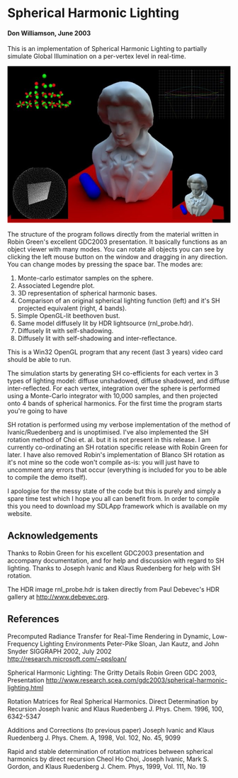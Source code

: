 
# Spherical Harmonic Lighting
#### Don Williamson, June 2003

This is an implementation of Spherical Harmonic Lighting to partially simulate Global Illumination
on a per-vertex level in real-time.

![Screenshot](Reference/06-16-2003.jpg)

The structure of the program follows directly from the material
written in Robin Green's excellent GDC2003 presentation. It basically functions as an object
viewer with many modes. You can rotate all objects you can see by clicking the left mouse button on
the window and dragging in any direction. You can change modes by pressing the space bar. The modes
are:

1. Monte-carlo estimator samples on the sphere.
2. Associated Legendre plot.
3. 3D representation of spherical harmonic bases.
4. Comparison of an original spherical lighting function (left) and it's SH projected equivalent (right, 4 bands).
5. Simple OpenGL-lit beethoven bust.
6. Same model diffusely lit by HDR lightsource (rnl_probe.hdr).
7. Diffusely lit with self-shadowing.
8. Diffusely lit with self-shadowing and inter-reflectance.

This is a Win32 OpenGL program that any recent (last 3 years) video card should be able to run.

The simulation starts by generating SH co-efficients for each vertex in 3 types of lighting model:
diffuse unshadowed, diffuse shadowed, and diffuse inter-reflected. For each vertex, integration over
the sphere is performed using a Monte-Carlo integrator with 10,000 samples, and then projected onto
4 bands of spherical harmonics. For the first time the program starts you're going to have

SH rotation is performed using my verbose implementation of the method of Ivanic/Ruedenberg and is
unoptimised. I've also implemented the SH rotation method of Choi et. al. but it is not present in this
release. I am currently co-ordinating an SH rotation specific release with Robin Green for later.
I have also removed Robin's implementation of Blanco SH rotation as it's not mine so the code won't
compile as-is: you will just have to uncomment any errors that occur (everything is included for you
to be able to compile the demo itself).

I apologise for the messy state of the code but this is purely and simply a spare time test which I
hope you all can benefit from. In order to compile this you need to download my SDLApp framework which
is available on my website.


Acknowledgements
----------------

Thanks to Robin Green for his excellent GDC2003 presentation and accompany documentation, and for
help and discussion with regard to SH lighting. Thanks to Joseph Ivanic and Klaus Ruedenberg for
help with SH rotation.

The HDR image rnl_probe.hdr is taken directly from Paul Debevec's HDR gallery at http://www.debevec.org.

References
----------

Precomputed Radiance Transfer for Real-Time Rendering in Dynamic, Low-Frequency Lighting Environments
Peter-Pike Sloan, Jan Kautz, and John Snyder
SIGGRAPH 2002, July 2002
http://research.microsoft.com/~ppsloan/

Spherical Harmonic Lighting: The Gritty Details
Robin Green
GDC 2003, Presentation
http://www.research.scea.com/gdc2003/spherical-harmonic-lighting.html

Rotation Matrices for Real Spherical Harmonics. Direct Determination by Recursion
Joseph Ivanic and Klaus Ruedenberg
J. Phys. Chem. 1996, 100, 6342-5347

Additions and Corrections (to previous paper)
Joseph Ivanic and Klaus Ruedenberg
J. Phys. Chem. A, 1998, Vol. 102, No. 45, 9099

Rapid and stable determination of rotation matrices between spherical harmonics by direct recursion
Cheol Ho Choi, Joseph Ivanic, Mark S. Gordon, and Klaus Ruedenberg
J. Chem. Phys, 1999, Vol. 111, No. 19
